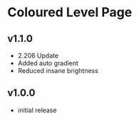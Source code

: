 # Coloured Level Page
## v1.1.0
- 2.206 Update
- Added auto gradient
- Reduced insane brightness
## v1.0.0
- initial release